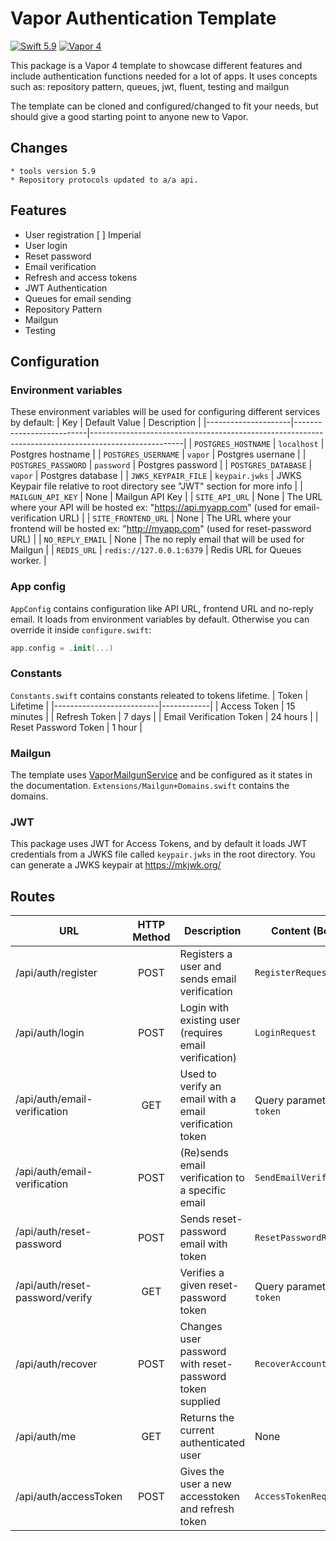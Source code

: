 # Vapor Authentication Template
[![Swift 5.9](https://img.shields.io/badge/swift-5.9-orange.svg?style=flat)](http://swift.org)
[![Vapor 4](https://img.shields.io/badge/vapor-4.0-blue.svg?style=flat)](https://vapor.codes)

This package is a Vapor 4 template to showcase different features and include authentication functions needed for a lot of apps. It uses concepts such as: repository pattern, queues, jwt, fluent, testing and mailgun

The template can be cloned and configured/changed to fit your needs, but should give a good starting point to anyone new to Vapor.

## Changes
    * tools version 5.9
    * Repository protocols updated to a/a api.
    
## Features
* User registration
    [ ] Imperial
* User login
* Reset password
* Email verification
* Refresh and access tokens
* JWT Authentication
* Queues for email sending
* Repository Pattern
* Mailgun
* Testing

## Configuration
### Environment variables
These environment variables will be used for configuring different services by default:
| Key                 | Default Value            | Description                                                                                         |
|---------------------|--------------------------|-----------------------------------------------------------------------------------------------------|
| `POSTGRES_HOSTNAME` | `localhost`              | Postgres hostname                                                                                   |
| `POSTGRES_USERNAME` | `vapor`                  | Postgres usernane                                                                                   |
| `POSTGRES_PASSWORD` | `password`               | Postgres password                                                                                   |
| `POSTGRES_DATABASE` | `vapor`                | Postgres database                                                                                   |
| `JWKS_KEYPAIR_FILE`   | `keypair.jwks`           | JWKS Keypair file relative to root directory see "JWT" section for more info                        |
| `MAILGUN_API_KEY`     | None                     | Mailgun API Key                                                                                     |
| `SITE_API_URL`        | None                     | The URL where your API will be hosted ex: "https://api.myapp.com" (used for email-verification URL) |
| `SITE_FRONTEND_URL`   | None                     | The URL where your frontend will be hosted ex: "http://myapp.com" (used for reset-password URL)     |
| `NO_REPLY_EMAIL`      | None                     | The no reply email that will be used for Mailgun                                                    |
| `REDIS_URL`           | `redis://127.0.0.1:6379` | Redis URL for Queues worker.                                                                        |
### App config
`AppConfig` contains configuration like API URL, frontend URL and no-reply email. It loads from environment variables by default. Otherwise you can override it inside `configure.swift`:
```swift
app.config = .init(...)
```

### Constants
`Constants.swift` contains constants releated to tokens lifetime.
| Token                    | Lifetime   |
|--------------------------|------------|
| Access Token             | 15 minutes |
| Refresh Token            | 7 days     |
| Email Verification Token | 24 hours   |
| Reset Password Token     | 1 hour     |

### Mailgun
The template uses [VaporMailgunService](https://github.com/vapor-community/VaporMailgunService) and be configured as it states in the documentation. `Extensions/Mailgun+Domains.swift` contains the domains.

### JWT
This package uses JWT for Access Tokens, and by default it loads JWT credentials from a JWKS file called `keypair.jwks` in the root directory. You can generate a JWKS keypair at https://mkjwk.org/


## Routes
| URL                             | HTTP Method | Description                                              | Content (Body)          |
|---------------------------------|:-----------:|----------------------------------------------------------|-------------------------|
| /api/auth/register              |     POST    | Registers a user and sends email verification            | `RegisterRequest`       |
| /api/auth/login                 |     POST    | Login with existing user (requires email verification)   | `LoginRequest`          |
| /api/auth/email-verification                |     GET     | Used to verify an email with a email verification token  | Query parameter `token` |
| /api/auth/email-verification                |     POST     | (Re)sends email verification to a specific email  | `SendEmailVerification` |
| /api/auth/reset-password        |     POST    | Sends reset-password email with token                    | `ResetPasswordRequest`  |
| /api/auth/reset-password/verify |     GET     | Verifies a given reset-password token                    | Query parameter `token` |
| /api/auth/recover               |     POST    | Changes user password with reset-password token supplied | `RecoverAccountRequest` |
| /api/auth/me                    |     GET     | Returns the current authenticated user                   | None                    |
| /api/auth/accessToken           |     POST    | Gives the user a new accesstoken and refresh token       | `AccessTokenRequest`    |
